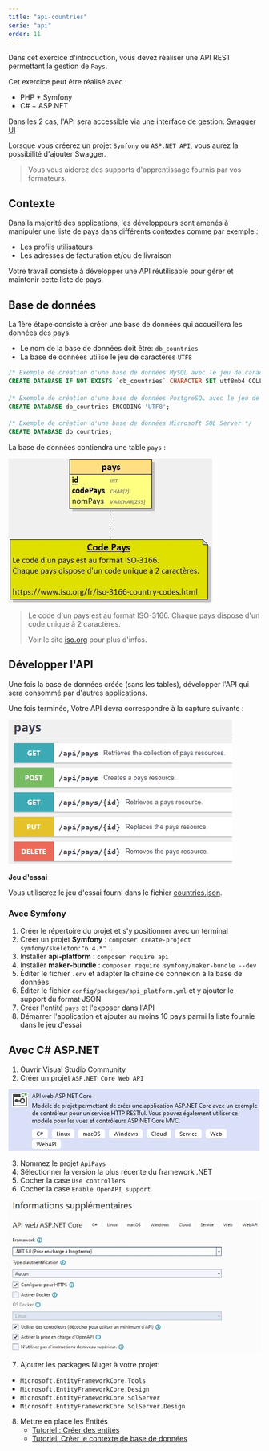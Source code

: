```yaml
---
title: "api-countries"
serie: "api"
order: 11
---
```


Dans cet exercice d'introduction, vous devez réaliser une API REST permettant la gestion de `Pays`.

Cet exercice peut être réalisé avec :
- PHP + Symfony
- C# + ASP.NET

Dans les 2 cas, l'API sera accessible via une interface de gestion: [Swagger UI](https://swagger.io/)

Lorsque vous créerez un projet `Symfony` ou `ASP.NET API`, vous aurez la possibilité d'ajouter Swagger.

> Vous vous aiderez des supports d'apprentissage fournis par vos formateurs.

## Contexte

Dans la majorité des applications, les développeurs sont amenés à manipuler une liste de pays dans différents contextes comme par exemple : 
- Les profils utilisateurs
- Les adresses de facturation et/ou de livraison

Votre travail consiste à développer une API réutilisable pour gérer et maintenir cette liste de pays.

## Base de données 

La 1ère étape consiste à créer une base de données qui accueillera les données des pays.

- Le nom de la base de données doit être: `db_countries`
- La base de données utilise le jeu de caractères `UTF8`

```sql
/* Exemple de création d'une base de données MySQL avec le jeu de caractères UTF8 */
CREATE DATABASE IF NOT EXISTS `db_countries` CHARACTER SET utf8mb4 COLLATE utf8mb4_unicode_ci;

/* Exemple de création d'une base de données PostgreSQL avec le jeu de caractères UTF8 */
CREATE DATABASE db_countries ENCODING 'UTF8';

/* Exemple de création d'une base de données Microsoft SQL Server */
CREATE DATABASE db_countries;
```
La base de données contiendra une table `pays` :

![db_countries_MCD](./db_countries_MCD.jpg)

> Le code d'un pays est au format ISO-3166. Chaque pays dispose d'un code unique à 2 caractères. 
>
> Voir le site [iso.org](https://www.iso.org/fr/iso-3166-country-codes.html) pour plus d'infos.


## Développer l'API

Une fois la base de données créée (sans les tables), développer l'API qui sera consommé par d'autres applications.

Une fois terminée, Votre API devra correspondre à la capture suivante :

![swagger](./db_countries_swagger.jpg)

**Jeu d'essai**

Vous utiliserez le jeu d'essai fourni dans le fichier [countries.json](./countries.json).

### Avec Symfony 

1. Créer le répertoire du projet et s'y positionner avec un terminal
2. Créer un projet **Symfony** :  `composer create-project symfony/skeleton:"6.4.*" .`
3. Installer **api-platform** : `composer require api`
4. Installer **maker-bundle** : `composer require symfony/maker-bundle --dev`
5. Éditer le fichier `.env` et adapter la chaine de connexion à la base de données
6. Éditer le fichier `config/packages/api_platform.yml` et y ajouter le support du format JSON.
6. Créer l'entité `pays` et l'exposer dans l'API
7. Démarrer l'application et ajouter au moins 10 pays parmi la liste fournie dans le jeu d'essai



## Avec C# ASP.NET 

1. Ouvrir Visual Studio Community
2. Créer un projet `ASP.NET Core Web API`

![vs2002-1](./db_countries_vs_1.jpg)

3. Nommez le projet `ApiPays`
4. Sélectionner la version la plus récente du framework .NET
5. Cocher la case `Use controllers`
6. Cocher la case `Enable OpenAPI support`

![vs2002-2](./db_countries_vs_2.jpg)

7. Ajouter les packages Nuget à votre projet: 
- `Microsoft.EntityFrameworkCore.Tools`
- `Microsoft.EntityFrameworkCore.Design`
- `Microsoft.EntityFrameworkCore.SqlServer`
- `Microsoft.EntityFrameworkCore.SqlServer.Design`

8. Mettre en place les Entités
    - [Tutoriel : Créer des entités](https://www.entityframeworktutorial.net/efcore/create-entities.aspx)
    - [Tutoriel: Créer le contexte de base de données](https://www.entityframeworktutorial.net/efcore/entity-framework-core-dbcontext.aspx)